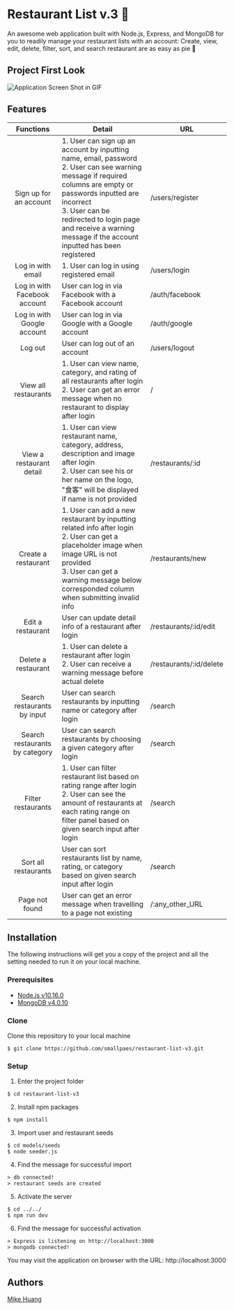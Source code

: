 # Restaurant List v.3 🍣
An awesome web application built with Node.js, Express, and MongoDB for you to readily manage your restaurant lists with an account: Create, view, edit, delete, filter, sort, and search restaurant are as easy as pie 🥧

## Project First Look
![Application Screen Shot in GIF](Restaurant_List.gif)

## Features
| Functions              | Detail                                            | URL                         |
| :--------------------: | ------------------------------------------------- | --------------------------- |
| Sign up for an account | 1. User can sign up an account by inputting name, email, password<br>2. User can see warning message if required columns are empty or passwords inputted are incorrect<br>3. User can be redirected to login page and receive a warning message if the account inputted has been registered | /users/register |
| Log in with email | 1. User can log in using registered email | /users/login |
| Log in with Facebook account | User can log in via Facebook with a Facebook account | /auth/facebook |
| Log in with Google account | User can log in via Google with a Google account | /auth/google |
| Log out | User can log out of an account | /users/logout |
| View all restaurants | 1. User can view name, category, and rating of all restaurants after login<br>2. User can get an error message when no restaurant to display after login | / |
| View a restaurant detail | 1. User can view restaurant name, category, address, description and image after login<br>2. User can see his or her name on the logo, "食客" will be displayed if name is not provided | /restaurants/:id |
| Create a restaurant | 1. User can add a new restaurant by inputting related info after login<br>2. User can get a placeholder image when image URL is not provided<br> 3. User can get a warning message below corresponded column when submitting invalid info | /restaurants/new |   
| Edit a restaurant | User can update detail info of a restaurant after login | /restaurants/:id/edit |
| Delete a restaurant | 1. User can delete a restaurant after login<br>2. User can receive a warning message before actual delete | /restaurants/:id/delete |
| Search restaurants by input | User can search restaurants by inputting name or category after login | /search |
| Search restaurants by category | User can search restaurants by choosing a given category after login | /search |
| Filter restaurants | 1. User can filter restaurant list based on rating range after login<br>2. User can see the amount of restaurants at each rating range on filter panel based on given search input after login | /search|
| Sort all restaurants | User can sort restaurants list by name, rating, or category based on given search input after login | /search |
| Page not found | User can get an error message when travelling to a page not existing | /:any_other_URL |


## Installation
The following instructions will get you a copy of the project and all the setting needed to run it on your local machine.


### Prerequisites

- [Node.js v10.16.0](https://nodejs.org/en/download/)
- [MongoDB v4.0.10](https://www.mongodb.com/download-center/community)

### Clone

Clone this repository to your local machine

```
$ git clone https://github.com/smallpaes/restaurant-list-v3.git
```

### Setup

1. Enter the project folder

```
$ cd restaurant-list-v3
```

2. Install npm packages

```
$ npm install
```

3. Import user and restaurant seeds

```
$ cd models/seeds
$ node seeder.js
```

4. Find the message for successful import

```
> db connected!
> restaurant seeds are created
```

5. Activate the server 

```
$ cd ../../
$ npm run dev
```

6. Find the message for successful activation

```
> Express is listening on http://localhost:3000
> mongodb connected!
```
You may visit the application on browser with the URL: http://localhost:3000

## Authors
[Mike Huang](https://github.com/smallpaes)